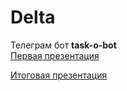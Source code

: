 # Delta

Телеграм бот **task-o-bot**  
[Первая презентация](https://docs.google.com/presentation/d/1aJwFNamCORtbkQzHl54Y_9zEpwsQx4U2KwAuoanU6Y8/edit?usp=sharing)

[Итоговая презентация](https://docs.google.com/presentation/d/1TyiZYXJf4aH1N4nEG-UfZO0_YA1owlKPvBUy_SsCHSQ/edit?usp=sharing)

